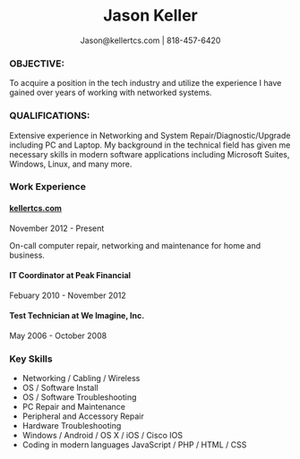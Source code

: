 <h1 align="center">Jason Keller</h1>
<p align="center">Jason@kellertcs.com | 818-457-6420</p>
<h3>OBJECTIVE:</h3>
To acquire a position in the tech industry and utilize the experience I have gained over years of working with networked systems.
<h3>QUALIFICATIONS:</h3>
<p>Extensive experience in Networking and System Repair/Diagnostic/Upgrade including PC and Laptop. My background in the technical field has given me necessary skills in modern software applications including Microsoft Suites, Windows, Linux, and many more.</p>
<h3>Work Experience</h3>
<div class="sectionContent">
<article>
<h4><a href="#top">kellertcs.com</a></h4>
<p class="subDetails">November 2012 - Present</p>
<p>On-call computer repair, networking and maintenance for home and business.</p>
</article>
<article>
<h4>IT Coordinator at Peak Financial</h4>
<p class="subDetails">Febuary 2010 - November 2012</p>
</article>
<article>
<h4>Test Technician at We Imagine, Inc.</h4>
<p class="subDetails">May 2006 - October 2008</p>
</article>
</div>
<div class="sectionTitle">
<h3>Key Skills</h3>
</div>
<div class="sectionContent">
<ul class="keySkills">
<li>Networking / Cabling / Wireless</li>
<li>OS / Software Install</li>
<li>OS / Software Troubleshooting</li>
<li>PC Repair and Maintenance</li>
<li>Peripheral and Accessory Repair</li>
<li>Hardware Troubleshooting</li>
<li>Windows / Android / OS X / iOS / Cisco IOS</li>
<li>Coding in modern languages JavaScript / PHP / HTML / CSS</li>
</ul>
</div>
